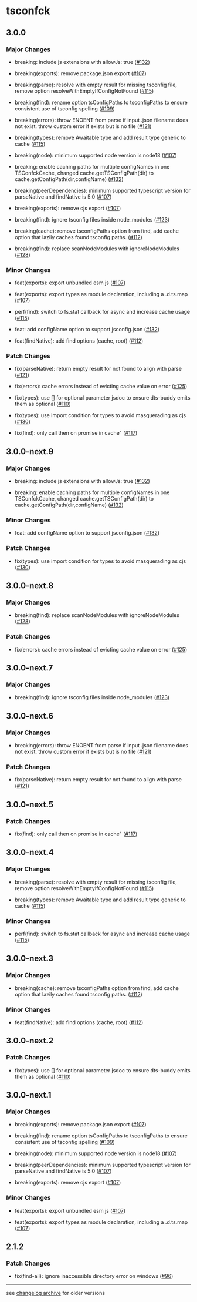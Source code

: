 # tsconfck

## 3.0.0

### Major Changes

- breaking: include js extensions with allowJs: true ([#132](https://github.com/dominikg/tsconfck/pull/132))

- breaking(exports): remove package.json export ([#107](https://github.com/dominikg/tsconfck/pull/107))

- breaking(parse): resolve with empty result for missing tsconfig file, remove option resolveWithEmptyIfConfigNotFound ([#115](https://github.com/dominikg/tsconfck/pull/115))

- breaking(find): rename option tsConfigPaths to tsconfigPaths to ensure consistent use of tsconfig spelling ([#109](https://github.com/dominikg/tsconfck/pull/109))

- breaking(errors): throw ENOENT from parse if input .json filename does not exist. throw custom error if exists but is no file ([#121](https://github.com/dominikg/tsconfck/pull/121))

- breaking(types): remove Awaitable type and add result type generic to cache ([#115](https://github.com/dominikg/tsconfck/pull/115))

- breaking(node): minimum supported node version is node18 ([#107](https://github.com/dominikg/tsconfck/pull/107))

- breaking: enable caching paths for multiple configNames in one TSConfckCache, changed cache.getTSConfigPath(dir) to cache.getConfigPath(dir,configName) ([#132](https://github.com/dominikg/tsconfck/pull/132))

- breaking(peerDependencies): minimum supported typescript version for parseNative and findNative is 5.0 ([#107](https://github.com/dominikg/tsconfck/pull/107))

- breaking(exports): remove cjs export ([#107](https://github.com/dominikg/tsconfck/pull/107))

- breaking(find): ignore tsconfig files inside node_modules ([#123](https://github.com/dominikg/tsconfck/pull/123))

- breaking(cache): remove tsconfigPaths option from find, add cache option that lazily caches found tsconfig paths. ([#112](https://github.com/dominikg/tsconfck/pull/112))

- breaking(find): replace scanNodeModules with ignoreNodeModules ([#128](https://github.com/dominikg/tsconfck/pull/128))

### Minor Changes

- feat(exports): export unbundled esm js ([#107](https://github.com/dominikg/tsconfck/pull/107))

- feat(exports): export types as module declaration, including a .d.ts.map ([#107](https://github.com/dominikg/tsconfck/pull/107))

- perf(find): switch to fs.stat callback for async and increase cache usage ([#115](https://github.com/dominikg/tsconfck/pull/115))

- feat: add configName option to support jsconfig.json ([#132](https://github.com/dominikg/tsconfck/pull/132))

- feat(findNative): add find options (cache, root) ([#112](https://github.com/dominikg/tsconfck/pull/112))

### Patch Changes

- fix(parseNative): return empty result for not found to align with parse ([#121](https://github.com/dominikg/tsconfck/pull/121))

- fix(errors): cache errors instead of evicting cache value on error ([#125](https://github.com/dominikg/tsconfck/pull/125))

- fix(types): use [] for optional parameter jsdoc to ensure dts-buddy emits them as optional ([#110](https://github.com/dominikg/tsconfck/pull/110))

- fix(types): use import condition for types to avoid masquerading as cjs ([#130](https://github.com/dominikg/tsconfck/pull/130))

- fix(find): only call then on promise in cache" ([#117](https://github.com/dominikg/tsconfck/pull/117))

## 3.0.0-next.9

### Major Changes

- breaking: include js extensions with allowJs: true ([#132](https://github.com/dominikg/tsconfck/pull/132))

- breaking: enable caching paths for multiple configNames in one TSConfckCache, changed cache.getTSConfigPath(dir) to cache.getConfigPath(dir,configName) ([#132](https://github.com/dominikg/tsconfck/pull/132))

### Minor Changes

- feat: add configName option to support jsconfig.json ([#132](https://github.com/dominikg/tsconfck/pull/132))

### Patch Changes

- fix(types): use import condition for types to avoid masquerading as cjs ([#130](https://github.com/dominikg/tsconfck/pull/130))

## 3.0.0-next.8

### Major Changes

- breaking(find): replace scanNodeModules with ignoreNodeModules ([#128](https://github.com/dominikg/tsconfck/pull/128))

### Patch Changes

- fix(errors): cache errors instead of evicting cache value on error ([#125](https://github.com/dominikg/tsconfck/pull/125))

## 3.0.0-next.7

### Major Changes

- breaking(find): ignore tsconfig files inside node_modules ([#123](https://github.com/dominikg/tsconfck/pull/123))

## 3.0.0-next.6

### Major Changes

- breaking(errors): throw ENOENT from parse if input .json filename does not exist. throw custom error if exists but is no file ([#121](https://github.com/dominikg/tsconfck/pull/121))

### Patch Changes

- fix(parseNative): return empty result for not found to align with parse ([#121](https://github.com/dominikg/tsconfck/pull/121))

## 3.0.0-next.5

### Patch Changes

- fix(find): only call then on promise in cache" ([#117](https://github.com/dominikg/tsconfck/pull/117))

## 3.0.0-next.4

### Major Changes

- breaking(parse): resolve with empty result for missing tsconfig file, remove option resolveWithEmptyIfConfigNotFound ([#115](https://github.com/dominikg/tsconfck/pull/115))

- breaking(types): remove Awaitable type and add result type generic to cache ([#115](https://github.com/dominikg/tsconfck/pull/115))

### Minor Changes

- perf(find): switch to fs.stat callback for async and increase cache usage ([#115](https://github.com/dominikg/tsconfck/pull/115))

## 3.0.0-next.3

### Major Changes

- breaking(cache): remove tsconfigPaths option from find, add cache option that lazily caches found tsconfig paths. ([#112](https://github.com/dominikg/tsconfck/pull/112))

### Minor Changes

- feat(findNative): add find options (cache, root) ([#112](https://github.com/dominikg/tsconfck/pull/112))

## 3.0.0-next.2

### Patch Changes

- fix(types): use [] for optional parameter jsdoc to ensure dts-buddy emits them as optional ([#110](https://github.com/dominikg/tsconfck/pull/110))

## 3.0.0-next.1

### Major Changes

- breaking(exports): remove package.json export ([#107](https://github.com/dominikg/tsconfck/pull/107))

- breaking(find): rename option tsConfigPaths to tsconfigPaths to ensure consistent use of tsconfig spelling ([#109](https://github.com/dominikg/tsconfck/pull/109))

- breaking(node): minimum supported node version is node18 ([#107](https://github.com/dominikg/tsconfck/pull/107))

- breaking(peerDependencies): minimum supported typescript version for parseNative and findNative is 5.0 ([#107](https://github.com/dominikg/tsconfck/pull/107))

- breaking(exports): remove cjs export ([#107](https://github.com/dominikg/tsconfck/pull/107))

### Minor Changes

- feat(exports): export unbundled esm js ([#107](https://github.com/dominikg/tsconfck/pull/107))

- feat(exports): export types as module declaration, including a .d.ts.map ([#107](https://github.com/dominikg/tsconfck/pull/107))

## 2.1.2

### Patch Changes

- fix(find-all): ignore inaccessible directory error on windows ([#96](https://github.com/dominikg/tsconfck/issues/96))

---

see [changelog archive](./CHANGELOG_archive.md) for older versions
